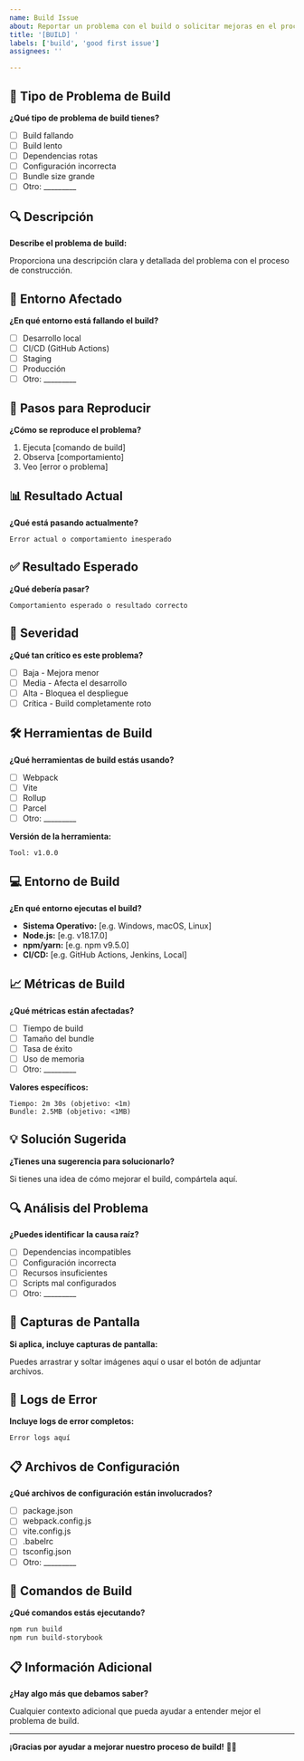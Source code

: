 ```yaml
---
name: Build Issue
about: Reportar un problema con el build o solicitar mejoras en el proceso de construcción
title: '[BUILD] '
labels: ['build', 'good first issue']
assignees: ''

---
```


## 🔨 Tipo de Problema de Build

**¿Qué tipo de problema de build tienes?**

- [ ] Build fallando
- [ ] Build lento
- [ ] Dependencias rotas
- [ ] Configuración incorrecta
- [ ] Bundle size grande
- [ ] Otro: _________

## 🔍 Descripción

**Describe el problema de build:**

Proporciona una descripción clara y detallada del problema con el proceso de construcción.

## 🎯 Entorno Afectado

**¿En qué entorno está fallando el build?**

- [ ] Desarrollo local
- [ ] CI/CD (GitHub Actions)
- [ ] Staging
- [ ] Producción
- [ ] Otro: _________

## 🔧 Pasos para Reproducir

**¿Cómo se reproduce el problema?**

1. Ejecuta [comando de build]
2. Observa [comportamiento]
3. Veo [error o problema]

## 📊 Resultado Actual

**¿Qué está pasando actualmente?**

```
Error actual o comportamiento inesperado
```

## ✅ Resultado Esperado

**¿Qué debería pasar?**

```
Comportamiento esperado o resultado correcto
```

## 🚨 Severidad

**¿Qué tan crítico es este problema?**

- [ ] Baja - Mejora menor
- [ ] Media - Afecta el desarrollo
- [ ] Alta - Bloquea el despliegue
- [ ] Crítica - Build completamente roto

## 🛠️ Herramientas de Build

**¿Qué herramientas de build estás usando?**

- [ ] Webpack
- [ ] Vite
- [ ] Rollup
- [ ] Parcel
- [ ] Otro: _________

**Versión de la herramienta:**
```
Tool: v1.0.0
```

## 💻 Entorno de Build

**¿En qué entorno ejecutas el build?**

- **Sistema Operativo:** [e.g. Windows, macOS, Linux]
- **Node.js:** [e.g. v18.17.0]
- **npm/yarn:** [e.g. npm v9.5.0]
- **CI/CD:** [e.g. GitHub Actions, Jenkins, Local]

## 📈 Métricas de Build

**¿Qué métricas están afectadas?**

- [ ] Tiempo de build
- [ ] Tamaño del bundle
- [ ] Tasa de éxito
- [ ] Uso de memoria
- [ ] Otro: _________

**Valores específicos:**
```
Tiempo: 2m 30s (objetivo: <1m)
Bundle: 2.5MB (objetivo: <1MB)
```

## 💡 Solución Sugerida

**¿Tienes una sugerencia para solucionarlo?**

Si tienes una idea de cómo mejorar el build, compártela aquí.

## 🔍 Análisis del Problema

**¿Puedes identificar la causa raíz?**

- [ ] Dependencias incompatibles
- [ ] Configuración incorrecta
- [ ] Recursos insuficientes
- [ ] Scripts mal configurados
- [ ] Otro: _________

## 📸 Capturas de Pantalla

**Si aplica, incluye capturas de pantalla:**

Puedes arrastrar y soltar imágenes aquí o usar el botón de adjuntar archivos.

## 📝 Logs de Error

**Incluye logs de error completos:**

```
Error logs aquí
```

## 📋 Archivos de Configuración

**¿Qué archivos de configuración están involucrados?**

- [ ] package.json
- [ ] webpack.config.js
- [ ] vite.config.js
- [ ] .babelrc
- [ ] tsconfig.json
- [ ] Otro: _________

## 🔧 Comandos de Build

**¿Qué comandos estás ejecutando?**

```bash
npm run build
npm run build-storybook
```

## 📋 Información Adicional

**¿Hay algo más que debamos saber?**

Cualquier contexto adicional que pueda ayudar a entender mejor el problema de build.

---

**¡Gracias por ayudar a mejorar nuestro proceso de build!** 🔨✨
